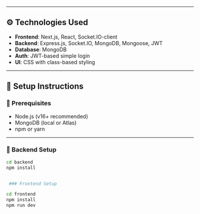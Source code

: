 
---

## ⚙️ Technologies Used

- **Frontend**: Next.js, React, Socket.IO-client
- **Backend**: Express.js, Socket.IO, MongoDB, Mongoose, JWT
- **Database**: MongoDB
- **Auth**: JWT-based simple login
- **UI**: CSS with class-based styling

---

## 🚀 Setup Instructions

### 📌 Prerequisites

- Node.js (v16+ recommended)
- MongoDB (local or Atlas)
- npm or yarn

---

### 🔧 Backend Setup

```bash
cd backend
npm install


 ### Frontend Setup

cd frontend
npm install
npm run dev
